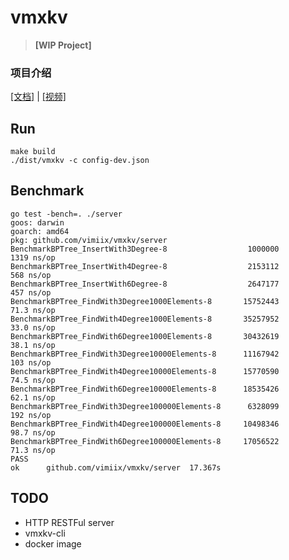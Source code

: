 # vmxkv

> **[WIP Project]**

### 项目介绍

[[文档]](https://vimiix.com/post/83/) | [[视频]](https://www.bilibili.com/video/bv1vy4y1Y71X)

## Run 

```
make build
./dist/vmxkv -c config-dev.json
```

## Benchmark

```
go test -bench=. ./server
goos: darwin
goarch: amd64
pkg: github.com/vimiix/vmxkv/server
BenchmarkBPTree_InsertWith3Degree-8               	 1000000	      1319 ns/op
BenchmarkBPTree_InsertWith4Degree-8               	 2153112	       568 ns/op
BenchmarkBPTree_InsertWith6Degree-8               	 2647177	       457 ns/op
BenchmarkBPTree_FindWith3Degree1000Elements-8     	15752443	        71.3 ns/op
BenchmarkBPTree_FindWith4Degree1000Elements-8     	35257952	        33.0 ns/op
BenchmarkBPTree_FindWith6Degree1000Elements-8     	30432619	        38.1 ns/op
BenchmarkBPTree_FindWith3Degree10000Elements-8    	11167942	       103 ns/op
BenchmarkBPTree_FindWith4Degree10000Elements-8    	15770590	        74.5 ns/op
BenchmarkBPTree_FindWith6Degree10000Elements-8    	18535426	        62.1 ns/op
BenchmarkBPTree_FindWith3Degree100000Elements-8   	 6328099	       192 ns/op
BenchmarkBPTree_FindWith4Degree100000Elements-8   	10498346	        98.7 ns/op
BenchmarkBPTree_FindWith6Degree100000Elements-8   	17056522	        71.3 ns/op
PASS
ok  	github.com/vimiix/vmxkv/server	17.367s
```

## TODO 

- HTTP RESTFul server
- vmxkv-cli
- docker image